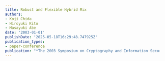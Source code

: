 ```yaml
---
title: Robust and Flexible Hybrid Mix
authors:
- Koji Chida
- Hiroyuki Kito
- Masayuki Abe
date: '2003-01-01'
publishDate: '2025-05-18T16:29:48.747925Z'
publication_types:
- paper-conference
publication: "*The 2003 Symposium on Cryptography and Information Security (SCIS'03)*"
---
```

